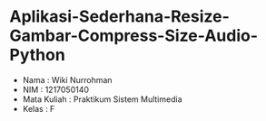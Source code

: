 # Aplikasi-Sederhana-Resize-Gambar-Compress-Size-Audio-Python

* Nama : Wiki Nurrohman 
* NIM : 1217050140
* Mata Kuliah : Praktikum Sistem Multimedia
* Kelas : F
